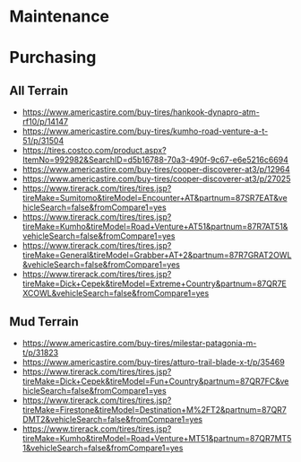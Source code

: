 <!-- TITLE: Tires -->
<!-- SUBTITLE: A quick summary of Tires -->
# Maintenance
# Purchasing
## All Terrain
* https://www.americastire.com/buy-tires/hankook-dynapro-atm-rf10/p/14147
* https://www.americastire.com/buy-tires/kumho-road-venture-a-t-51/p/31504
* https://tires.costco.com/product.aspx?ItemNo=992982&SearchID=d5b16788-70a3-490f-9c67-e6e5216c6694
* https://www.americastire.com/buy-tires/cooper-discoverer-at3/p/12964
* https://www.americastire.com/buy-tires/cooper-discoverer-at3/p/27025
* https://www.tirerack.com/tires/tires.jsp?tireMake=Sumitomo&tireModel=Encounter+AT&partnum=87SR7EAT&vehicleSearch=false&fromCompare1=yes
* https://www.tirerack.com/tires/tires.jsp?tireMake=Kumho&tireModel=Road+Venture+AT51&partnum=87R7AT51&vehicleSearch=false&fromCompare1=yes
* https://www.tirerack.com/tires/tires.jsp?tireMake=General&tireModel=Grabber+AT+2&partnum=87R7GRAT2OWL&vehicleSearch=false&fromCompare1=yes
* https://www.tirerack.com/tires/tires.jsp?tireMake=Dick+Cepek&tireModel=Extreme+Country&partnum=87QR7EXCOWL&vehicleSearch=false&fromCompare1=yes


## Mud Terrain
* https://www.americastire.com/buy-tires/milestar-patagonia-m-t/p/31823
* https://www.americastire.com/buy-tires/atturo-trail-blade-x-t/p/35469
* https://www.tirerack.com/tires/tires.jsp?tireMake=Dick+Cepek&tireModel=Fun+Country&partnum=87QR7FC&vehicleSearch=false&fromCompare1=yes
* https://www.tirerack.com/tires/tires.jsp?tireMake=Firestone&tireModel=Destination+M%2FT2&partnum=87QR7DMT2&vehicleSearch=false&fromCompare1=yes
* https://www.tirerack.com/tires/tires.jsp?tireMake=Kumho&tireModel=Road+Venture+MT51&partnum=87QR7MT51&vehicleSearch=false&fromCompare1=yes


